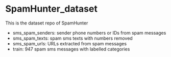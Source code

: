 # SpamHunter_dataset
This is the dataset repo of SpamHunter

 - sms_spam_senders: sender phone numbers or IDs from spam messages
 - sms_spam_texts: spam sms texts with numbers removed
 - sms_spam_urls: URLs extracted from spam messages
 - train: 947 spam sms messages with labelled categories

